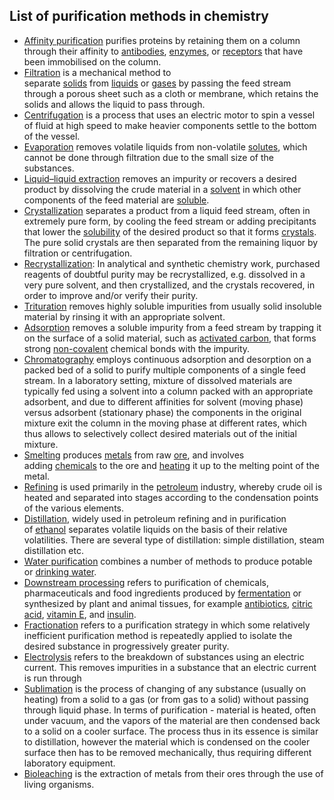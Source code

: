 <h2> List of purification methods in chemistry</h2>
<ul>
<li><a class="mw-redirect" title="Affinity purification" href="https://en.wikipedia.org/wiki/Affinity_purification">Affinity purification</a>&nbsp;purifies proteins by retaining them on a column through their affinity to&nbsp;<a title="Antibody" href="https://en.wikipedia.org/wiki/Antibody">antibodies</a>,&nbsp;<a title="Enzyme" href="https://en.wikipedia.org/wiki/Enzyme">enzymes</a>, or&nbsp;<a title="Receptor (biochemistry)" href="https://en.wikipedia.org/wiki/Receptor_(biochemistry)">receptors</a>&nbsp;that have been immobilised on the column.</li>
<li><a title="Filtration" href="https://en.wikipedia.org/wiki/Filtration">Filtration</a>&nbsp;is a mechanical method to separate&nbsp;<a title="Solid" href="https://en.wikipedia.org/wiki/Solid">solids</a>&nbsp;from&nbsp;<a title="Liquid" href="https://en.wikipedia.org/wiki/Liquid">liquids</a>&nbsp;or&nbsp;<a title="Gas" href="https://en.wikipedia.org/wiki/Gas">gases</a>&nbsp;by passing the feed stream through a porous sheet such as a cloth or membrane, which retains the solids and allows the liquid to pass through.</li>
<li><a title="Centrifugation" href="https://en.wikipedia.org/wiki/Centrifugation">Centrifugation</a>&nbsp;is a process that uses an electric motor to spin a vessel of fluid at high speed to make heavier components settle to the bottom of the vessel.</li>
<li><a title="Evaporation" href="https://en.wikipedia.org/wiki/Evaporation">Evaporation</a>&nbsp;removes volatile liquids from non-volatile&nbsp;<a class="mw-redirect" title="Soluble" href="https://en.wikipedia.org/wiki/Soluble">solutes</a>, which cannot be done through filtration due to the small size of the substances.</li>
<li><a title="Liquid&ndash;liquid extraction" href="https://en.wikipedia.org/wiki/Liquid%E2%80%93liquid_extraction">Liquid&ndash;liquid extraction</a>&nbsp;removes an impurity or recovers a desired product by dissolving the crude material in a&nbsp;<a title="Solvent" href="https://en.wikipedia.org/wiki/Solvent">solvent</a>&nbsp;in which other components of the feed material are&nbsp;<a title="Solubility" href="https://en.wikipedia.org/wiki/Solubility">soluble</a>.</li>
<li><a title="Crystallization" href="https://en.wikipedia.org/wiki/Crystallization">Crystallization</a>&nbsp;separates a product from a liquid feed stream, often in extremely pure form, by cooling the feed stream or adding precipitants that lower the&nbsp;<a title="Solubility" href="https://en.wikipedia.org/wiki/Solubility">solubility</a>&nbsp;of the desired product so that it forms&nbsp;<a title="Crystal" href="https://en.wikipedia.org/wiki/Crystal">crystals</a>. The pure solid crystals are then separated from the remaining liquor by filtration or centrifugation.</li>
<li><a title="Recrystallization (chemistry)" href="https://en.wikipedia.org/wiki/Recrystallization_(chemistry)">Recrystallization</a>: In analytical and synthetic chemistry work, purchased reagents of doubtful purity may be recrystallized, e.g. dissolved in a very pure solvent, and then crystallized, and the crystals recovered, in order to improve and/or verify their purity.</li>
<li><a title="Trituration" href="https://en.wikipedia.org/wiki/Trituration">Trituration</a>&nbsp;removes highly soluble impurities from usually solid insoluble material by rinsing it with an appropriate solvent.</li>
<li><a title="Adsorption" href="https://en.wikipedia.org/wiki/Adsorption">Adsorption</a>&nbsp;removes a soluble impurity from a feed stream by trapping it on the surface of a solid material, such as&nbsp;<a title="Activated carbon" href="https://en.wikipedia.org/wiki/Activated_carbon">activated carbon</a>, that forms strong&nbsp;<a class="mw-redirect" title="Non-covalent" href="https://en.wikipedia.org/wiki/Non-covalent">non-covalent</a>&nbsp;chemical bonds with the impurity.</li>
<li><a title="Chromatography" href="https://en.wikipedia.org/wiki/Chromatography">Chromatography</a>&nbsp;employs continuous adsorption and desorption on a packed bed of a solid to purify multiple components of a single feed stream. In a laboratory setting, mixture of dissolved materials are typically fed using a solvent into a column packed with an appropriate adsorbent, and due to different affinities for solvent (moving phase) versus adsorbent (stationary phase) the components in the original mixture exit the column in the moving phase at different rates, which thus allows to selectively collect desired materials out of the initial mixture.</li>
<li><a title="Smelting" href="https://en.wikipedia.org/wiki/Smelting">Smelting</a>&nbsp;produces&nbsp;<a title="Metal" href="https://en.wikipedia.org/wiki/Metal">metals</a>&nbsp;from raw&nbsp;<a title="Ore" href="https://en.wikipedia.org/wiki/Ore">ore</a>, and involves adding&nbsp;<a class="mw-redirect" title="Chemical" href="https://en.wikipedia.org/wiki/Chemical">chemicals</a>&nbsp;to the ore and&nbsp;<a class="mw-redirect" title="Heating" href="https://en.wikipedia.org/wiki/Heating">heating</a>&nbsp;it up to the melting point of the metal.</li>
<li><a title="Refining" href="https://en.wikipedia.org/wiki/Refining">Refining</a>&nbsp;is used primarily in the&nbsp;<a title="Petroleum" href="https://en.wikipedia.org/wiki/Petroleum">petroleum</a>&nbsp;industry, whereby crude oil is heated and separated into stages according to the condensation points of the various elements.</li>
<li><a title="Distillation" href="https://en.wikipedia.org/wiki/Distillation">Distillation</a>, widely used in petroleum refining and in purification of&nbsp;<a title="Ethanol" href="https://en.wikipedia.org/wiki/Ethanol">ethanol</a>&nbsp;separates volatile liquids on the basis of their relative volatilities. There are several type of distillation: simple distillation, steam distillation etc.</li>
<li><a title="Water purification" href="https://en.wikipedia.org/wiki/Water_purification">Water purification</a>&nbsp;combines a number of methods to produce potable or&nbsp;<a title="Drinking water" href="https://en.wikipedia.org/wiki/Drinking_water">drinking water</a>.</li>
<li><a title="Downstream processing" href="https://en.wikipedia.org/wiki/Downstream_processing">Downstream processing</a>&nbsp;refers to purification of chemicals, pharmaceuticals and food ingredients produced by&nbsp;<a title="Industrial fermentation" href="https://en.wikipedia.org/wiki/Industrial_fermentation">fermentation</a>&nbsp;or synthesized by plant and animal tissues, for example&nbsp;<a class="mw-redirect" title="Antibiotics" href="https://en.wikipedia.org/wiki/Antibiotics">antibiotics</a>,&nbsp;<a title="Citric acid" href="https://en.wikipedia.org/wiki/Citric_acid">citric acid</a>,&nbsp;<a title="Vitamin E" href="https://en.wikipedia.org/wiki/Vitamin_E">vitamin E</a>, and&nbsp;<a title="Insulin" href="https://en.wikipedia.org/wiki/Insulin">insulin</a>.</li>
<li><a title="Fractionation" href="https://en.wikipedia.org/wiki/Fractionation">Fractionation</a>&nbsp;refers to a purification strategy in which some relatively inefficient purification method is repeatedly applied to isolate the desired substance in progressively greater purity.</li>
<li><a title="Electrolysis" href="https://en.wikipedia.org/wiki/Electrolysis">Electrolysis</a>&nbsp;refers to the breakdown of substances using an electric current. This removes impurities in a substance that an electric current is run through</li>
<li><a class="mw-redirect" title="Sublimation (chemistry)" href="https://en.wikipedia.org/wiki/Sublimation_(chemistry)">Sublimation</a>&nbsp;is the process of changing of any substance (usually on heating) from a solid to a gas (or from gas to a solid) without passing through liquid phase. In terms of purification - material is heated, often under vacuum, and the vapors of the material are then condensed back to a solid on a cooler surface. The process thus in its essence is similar to distillation, however the material which is condensed on the cooler surface then has to be removed mechanically, thus requiring different laboratory equipment.</li>
<li><a title="Bioleaching" href="https://en.wikipedia.org/wiki/Bioleaching">Bioleaching</a>&nbsp;is the extraction of metals from their ores through the use of living organisms.</li>
</ul>
